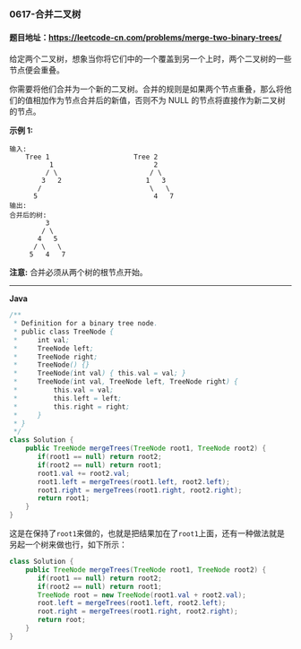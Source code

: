 ### 0617-合并二叉树

#### 题目地址：https://leetcode-cn.com/problems/merge-two-binary-trees/

给定两个二叉树，想象当你将它们中的一个覆盖到另一个上时，两个二叉树的一些节点便会重叠。

你需要将他们合并为一个新的二叉树。合并的规则是如果两个节点重叠，那么将他们的值相加作为节点合并后的新值，否则不为 NULL 的节点将直接作为新二叉树的节点。

**示例 1:**

``` 
输入: 
	Tree 1                     Tree 2                  
          1                         2                             
         / \                       / \                            
        3   2                     1   3                        
       /                           \   \                      
      5                             4   7                  
输出: 
合并后的树:
	     3
	    / \
	   4   5
	  / \   \ 
	 5   4   7
```

**注意:** 合并必须从两个树的根节点开始。

---

**Java**

``` java
/**
 * Definition for a binary tree node.
 * public class TreeNode {
 *     int val;
 *     TreeNode left;
 *     TreeNode right;
 *     TreeNode() {}
 *     TreeNode(int val) { this.val = val; }
 *     TreeNode(int val, TreeNode left, TreeNode right) {
 *         this.val = val;
 *         this.left = left;
 *         this.right = right;
 *     }
 * }
 */
class Solution {
    public TreeNode mergeTrees(TreeNode root1, TreeNode root2) {
       if(root1 == null) return root2;
       if(root2 == null) return root1;
       root1.val += root2.val;
       root1.left = mergeTrees(root1.left, root2.left);
       root1.right = mergeTrees(root1.right, root2.right);
       return root1;
    }
}
```

这是在保持了`root1`来做的，也就是把结果加在了`root1`上面，还有一种做法就是另起一个树来做也行，如下所示：

``` java
class Solution {
    public TreeNode mergeTrees(TreeNode root1, TreeNode root2) {
       if(root1 == null) return root2;
       if(root2 == null) return root1;
       TreeNode root = new TreeNode(root1.val + root2.val);
       root.left = mergeTrees(root1.left, root2.left);
       root.right = mergeTrees(root1.right, root2.right);
       return root;
    }
}
```

